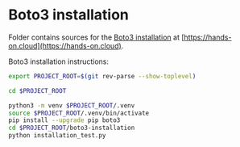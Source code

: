 # Boto3 installation

Folder contains sources for the [Boto3 installation](https://hands-on.cloud/course/boto3-installation) at [https://hands-on.cloud](https://hands-on.cloud).

Boto3 installation instructions:

```sh
export PROJECT_ROOT=$(git rev-parse --show-toplevel)

cd $PROJECT_ROOT

python3 -m venv $PROJECT_ROOT/.venv
source $PROJECT_ROOT/.venv/bin/activate
pip install --upgrade pip boto3
cd $PROJECT_ROOT/boto3-installation
python installation_test.py
```
